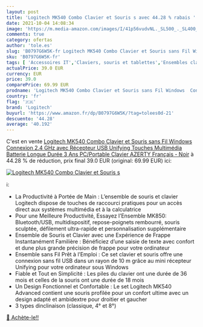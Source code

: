 ```yaml
---
layout: post
title: 'Logitech MK540 Combo Clavier et Souris s avec 44.28 % rabais '
date: 2021-10-04 14:08:34
image: 'https://m.media-amazon.com/images/I/41p56vudvNL._SL500_._SL400_.jpg'
comments: true
category: ofertas
author: 'tole.es'
slug: 'B0797G6W5K-fr Logitech MK540 Combo Clavier et Souris sans Fil Windows...'
sku: 'B0797G6W5K-fr'
tags: [ 'Accessoires IT','Claviers, souris et tablettes','Ensembles clavier et souris','Informatique','logitech', ]
actualPrice: 39.0 EUR
currency: EUR
price: 39.0
comparePrice: 69.99 EUR
prodname: 'Logitech MK540 Combo Clavier et Souris sans Fil Windows  Connexion 2.4 GHz avec Récepteur USB Unifying  Touches Multimédia  Batterie Longue Durée 3 Ans  PC/Portable  Clavier AZERTY Français - Noir'
country: 'fr'
flag: '🇫🇷'
brand: 'Logitech'
buyurl: 'https://www.amazon.fr/dp/B0797G6W5K/?tag=tolees0d-21'
descuento: '44.28'
average: '40.192'
---
```


C'est en vente [Logitech MK540 Combo Clavier et Souris sans Fil Windows  Connexion 2.4 GHz avec Récepteur USB Unifying  Touches Multimédia  Batterie Longue Durée 3 Ans  PC/Portable  Clavier AZERTY Français - Noir](https://www.amazon.fr/dp/B0797G6W5K/?tag=tolees0d-21)  à  44.28 % de réduction, prix final  39.0 EUR (original: 69.99 EUR) ici:

[![Logitech MK540 Combo Clavier et Souris s](https://m.media-amazon.com/images/I/41p56vudvNL._SL500_._SL400_.jpg)](https://www.amazon.fr/dp/B0797G6W5K/?tag=tolees0d-21)

ℹ️:

- La Productivité à Portée de Main : L’ensemble de souris et clavier Logitech dispose de touches de raccourci pratiques pour un accès direct aux systèmes multimédia et à la calculatrice
- Pour une Meilleure Productivité, Essayez l’Ensemble MK850: Bluetooth/USB, multidispositif, repose-poignets rembourré, souris sculptée, défilement ultra-rapide et personnalisation supplémentaire
- Ensemble de Souris et Clavier avec une Expérience de Frappe Instantanément Familière : Bénéficiez d’une saisie de texte avec confort et dune plus grande précision de frappe pour votre ordinateur
- Ensemble sans Fil Prêt à l’Emploi : Ce set clavier et souris offre une connexion sans fil USB dans un rayon de 10 m grâce au mini récepteur Unifying pour votre ordinateur sous Windows
- Fiable et Tout en Simplicité : Les piles du clavier ont une durée de 36 mois et celles de la souris ont une durée de 18 mois
- Un Design Fonctionnel et Confortable : Le set Logitech MK540 Advanced contient une souris profilée pour un confort ultime avec un design adapté et ambidextre pour droitier et gaucher
- 3 types dinclinaison (classique, 4° et 8°)

[🛒 Achète-le!!](https://www.amazon.fr/dp/B0797G6W5K/?tag=tolees0d-21)
